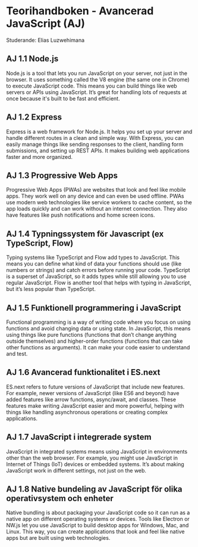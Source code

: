 # Teorihandboken - Avancerad JavaScript (AJ)
Studerande: Elias Luzwehimana

## AJ 1.1 Node.js
Node.js is a tool that lets you run JavaScript on your server, not just in the browser. It uses something called the V8 engine (the same one in Chrome) to execute JavaScript code. This means you can build things like web servers or APIs using JavaScript. It’s great for handling lots of requests at once because it's built to be fast and efficient.

## AJ 1.2 Express
Express is a web framework for Node.js. It helps you set up your server and handle different routes in a clean and simple way. With Express, you can easily manage things like sending responses to the client, handling form submissions, and setting up REST APIs. It makes building web applications faster and more organized.

## AJ 1.3 Progressive Web Apps
Progressive Web Apps (PWAs) are websites that look and feel like mobile apps. They work well on any device and can even be used offline. PWAs use modern web technologies like service workers to cache content, so the app loads quickly and can work without an internet connection. They also have features like push notifications and home screen icons.

## AJ 1.4 Typningssystem för Javascript (ex TypeScript, Flow)
Typing systems like TypeScript and Flow add types to JavaScript. This means you can define what kind of data your functions should use (like numbers or strings) and catch errors before running your code. TypeScript is a superset of JavaScript, so it adds types while still allowing you to use regular JavaScript. Flow is another tool that helps with typing in JavaScript, but it’s less popular than TypeScript.

## AJ 1.5 Funktionell programmering i JavaScript
Functional programming is a way of writing code where you focus on using functions and avoid changing data or using state. In JavaScript, this means using things like pure functions (functions that don’t change anything outside themselves) and higher-order functions (functions that can take other functions as arguments). It can make your code easier to understand and test.

## AJ 1.6 Avancerad funktionalitet i ES.next
ES.next refers to future versions of JavaScript that include new features. For example, newer versions of JavaScript (like ES6 and beyond) have added features like arrow functions, async/await, and classes. These features make writing JavaScript easier and more powerful, helping with things like handling asynchronous operations or creating complex applications.

## AJ 1.7 JavaScript i integrerade system
JavaScript in integrated systems means using JavaScript in environments other than the web browser. For example, you might use JavaScript in Internet of Things (IoT) devices or embedded systems. It’s about making JavaScript work in different settings, not just on the web.

## AJ 1.8 Native bundeling av JavaScript för olika operativsystem och enheter
Native bundling is about packaging your JavaScript code so it can run as a native app on different operating systems or devices. Tools like Electron or NW.js let you use JavaScript to build desktop apps for Windows, Mac, and Linux. This way, you can create applications that look and feel like native apps but are built using web technologies.

